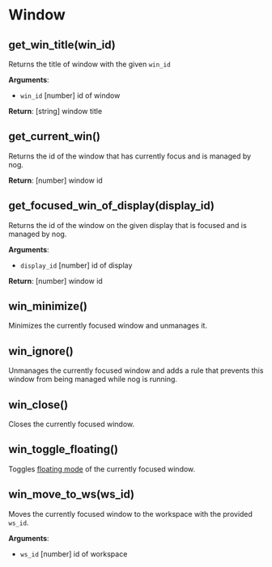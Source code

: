 # Window

## get_win_title(win_id)

Returns the title of window with the given `win_id`

**Arguments**:
* `win_id` [number] id of window

**Return**: [string] window title

## get_current_win()

Returns the id of the window that has currently focus and is managed by nog.

**Return**: [number] window id


## get_focused_win_of_display(display_id)

Returns the id of the window on the given display that is focused and is managed by nog.

**Arguments**:
* `display_id` [number] id of display

**Return**: [number] window id

## win_minimize()

Minimizes the currently focused window and unmanages it.

## win_ignore()

Unmanages the currently focused window and adds a rule that prevents this window from being managed while nog is running.

## win_close()

Closes the currently focused window.

## win_toggle_floating()

 Toggles [floating mode](/getting-started/floating_mode.html) of the currently focused window.

## win_move_to_ws(ws_id)

Moves the currently focused window to the workspace with the provided `ws_id`.

**Arguments**:
* `ws_id` [number] id of workspace

